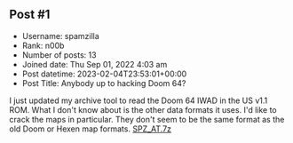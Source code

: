## Post #1
- Username: spamzilla
- Rank: n00b
- Number of posts: 13
- Joined date: Thu Sep 01, 2022 4:03 am
- Post datetime: 2023-02-04T23:53:01+00:00
- Post Title: Anybody up to hacking Doom 64?

I just updated my archive tool to read the Doom 64 IWAD in the US v1.1 ROM. What I don't know about is the other data formats it uses. I'd like to crack the maps in particular. They don't seem to be the same format as the old Doom or Hexen map formats.
[SPZ_AT.7z](https://xentaxbackup.github.io/file/23380_SPZ_AT.7z)
